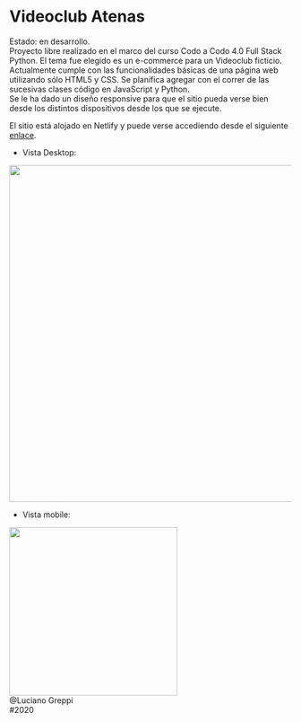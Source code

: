 # Videoclub Atenas
Estado: en desarrollo.<br>
Proyecto libre realizado en el marco del curso Codo a Codo 4.0 Full Stack Python. El tema fue elegido es un e-commerce para un Videoclub ficticio.<br>
Actualmente cumple con las funcionalidades básicas de una página web utilizando sólo HTML5 y CSS. Se planifica agregar con el correr de las sucesivas clases código en JavaScript y Python.<br>
Se le ha dado un diseño responsive para que el sitio pueda verse bien desde los distintos dispositivos desde los que se ejecute.

El sitio está alojado en Netlify y puede verse accediendo desde el siguiente <a href="https://greppi-luciano-tp4.netlify.app/">enlace</a>.<br>

- Vista Desktop:<br>
<img width="600" src="https://i.imgur.com/ajjiQow.jpg">

- Vista mobile:<br>
<img width="300" src="https://i.imgur.com/9fZQRjW.png">

<br>
@Luciano Greppi<br>
#2020


